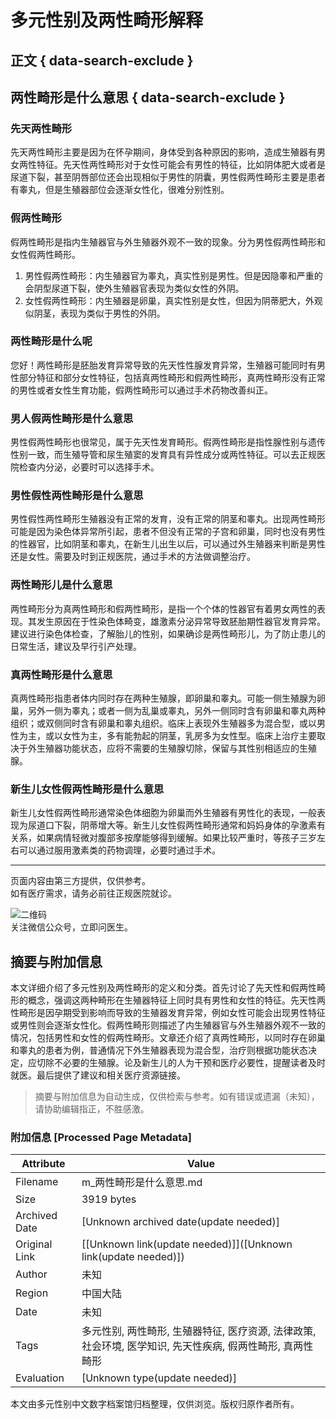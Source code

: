 # 多元性别及两性畸形解释

## 正文 { data-search-exclude }


## 两性畸形是什么意思 { data-search-exclude }

### 先天两性畸形
先天两性畸形主要是因为在怀孕期间，身体受到各种原因的影响，造成生殖器有男女两性特征。先天性两性畸形对于女性可能会有男性的特征，比如阴体肥大或者是尿道下裂，甚至阴唇部位还会出现相似于男性的阴囊，男性假两性畸形主要是患者有睾丸，但是生殖器部位会逐渐女性化，很难分别性别。

### 假两性畸形
假两性畸形是指内生殖器官与外生殖器外观不一致的现象。分为男性假两性畸形和女性假两性畸形。
1. 男性假两性畸形：内生殖器官为睾丸，真实性别是男性。但是因隐睾和严重的会阴型尿道下裂，使外生殖器官表现为类似女性的外阴。
2. 女性假两性畸形：内生殖器是卵巢，真实性别是女性，但因为阴蒂肥大，外观似阴茎，表现为类似于男性的外阴。

### 两性畸形是什么呢
您好！两性畸形是胚胎发育异常导致的先天性性腺发育异常，生殖器可能同时有男性部分特征和部分女性特征，包括真两性畸形和假两性畸形，真两性畸形没有正常的男性或者女性生育功能，假两性畸形可以通过手术药物改善纠正。

### 男人假两性畸形是什么意思
男性假两性畸形也很常见，属于先天性发育畸形。假两性畸形是指性腺性别与遗传性别一致，而生殖导管和尿生殖窦的发育具有异性成分或两性特征。可以去正规医院检查内分泌，必要时可以选择手术。

### 男性假性两性畸形是什么意思
男性假性两性畸形生殖器没有正常的发育，没有正常的阴茎和睾丸。出现两性畸形可能是因为染色体异常所引起，患者不但没有正常的子宫和卵巢，同时也没有男性的性器官，比如阴茎和睾丸，在新生儿出生以后，可以通过外生殖器来判断是男性还是女性。需要及时到正规医院，通过手术的方法做调整治疗。

### 两性畸形儿是什么意思
两性畸形分为真两性畸形和假两性畸形，是指一个个体的性器官有着男女两性的表现。其发生原因在于性染色体畸变，雄激素分泌异常导致胚胎期性器官发育异常。建议进行染色体检查，了解胎儿的性别，如果确诊是两性畸形儿，为了防止患儿的日常生活，建议及早行引产处理。

### 真两性畸形是什么意思
真两性畸形指患者体内同时存在两种生殖腺，即卵巢和睾丸。可能一侧生殖腺为卵巢，另外一侧为睾丸；或者一侧为乱巢或睾丸，另外一侧同时含有卵巢和睾丸两种组织；或双侧同时含有卵巢和睾丸组织。临床上表现外生殖器多为混合型，或以男性为主，或以女性为主，多有能勃起的阴茎，乳房多为女性型。临床上治疗主要取决于外生殖器功能状态，应将不需要的生殖腺切除，保留与其性别相适应的生殖腺。

### 新生儿女性假两性畸形是什么意思
新生儿女性假两性畸形通常染色体细胞为卵巢而外生殖器有男性化的表现，一般表现为尿道口下裂，阴蒂增大等。新生儿女性假两性畸形通常和妈妈身体的孕激素有关系，如果病情轻微对腹部多按摩能够得到缓解。如果比较严重时，等孩子三岁左右可以通过服用激素类的药物调理，必要时通过手术。

---

页面内容由第三方提供，仅供参考。  
如有医疗需求，请务必前往正规医院就诊。

![二维码](https://med-fe.cdn.bcebos.com/selfhome/pc/triage_qrcode.png?x-bce-process=image/auto-orient,o_1/resize,w_1242,limit_1/quality,Q_86/format,f_auto)  
关注微信公众号，立即问医生。 
<!-- tcd_original_link https://m.baidu.com/bh/m/detail/sv_4858662513464860154 -->


## 摘要与附加信息

<!-- tcd_abstract -->
本文详细介绍了多元性别及两性畸形的定义和分类。首先讨论了先天性和假两性畸形的概念，强调这两种畸形在生殖器特征上同时具有男性和女性的特征。先天性两性畸形是因孕期受到影响而导致的生殖器发育异常，例如女性可能会出现男性特征或男性则会逐渐女性化。假两性畸形则描述了内生殖器官与外生殖器外观不一致的情况，包括男性和女性的假两性畸形。文章还介绍了真两性畸形，以同时存在卵巢和睾丸的患者为例，普通情况下外生殖器表现为混合型，治疗则根据功能状态决定，应切除不必要的生殖腺。论及新生儿的人为干预和医疗必要性，提醒读者及时就医。最后提供了建议和相关医疗资源链接。
<!-- tcd_abstract_end -->

> 摘要与附加信息为自动生成，仅供检索与参考。如有错误或遗漏（未知），请协助编辑指正，不胜感激。

### 附加信息 [Processed Page Metadata]

| Attribute       | Value                                  |
|-----------------|----------------------------------------|
| Filename        | m_两性畸形是什么意思.md                             |
| Size            | 3919 bytes                           |
| Archived Date   | [Unknown archived date(update needed)]                             |
| Original Link   | [[Unknown link(update needed)]]([Unknown link(update needed)])                       |
| Author          | 未知                               |
| Region          | 中国大陆                               |
| Date            | 未知                                 |
| Tags            | 多元性别, 两性畸形, 生殖器特征, 医疗资源, 法律政策, 社会环境, 医学知识, 先天性疾病, 假两性畸形, 真两性畸形                                 |
| Evaluation            | [Unknown type(update needed)]                                 |
<!-- tcd_table_end -->

本文由多元性别中文数字档案馆归档整理，仅供浏览。版权归原作者所有。
